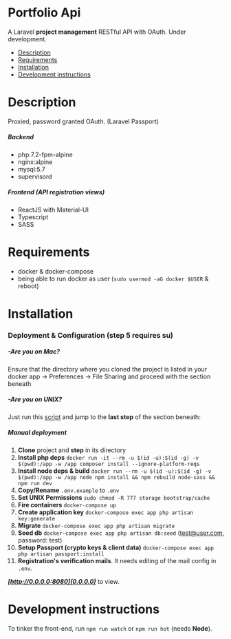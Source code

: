 # Portfolio Api

A Laravel **project management** RESTful API with OAuth. Under development.

- [Description](#description)
- [Requirements](#requirements)
- [Installation](#installation)
- [Development instructions](#development-instructions)

# Description

Proxied, password granted OAuth. (Laravel Passport)

##### Backend

- php:7.2-fpm-alpine
- nginx:alpine
- mysql:5.7
- supervisord

##### Frontend (API registration views)

- ReactJS with Material-UI
- Typescript
- SASS

# Requirements

- docker & docker-compose
- being able to run docker as user (`sudo usermod -aG docker $USER` & reboot)

# Installation

### Deployment & Configuration (step 5 requires su)

##### -Are you on Mac?
Ensure that the directory where you cloned the project is listed in your docker app -> Preferences -> File Sharing and proceed with the section beneath

##### -Are you on UNIX?
Just run this [script](https://github.com/fllprbt/portfolioApi/blob/master/postCloneUnix.sh) and jump to the **last step** of the section beneath:

##### Manual deployment
1. **Clone** project and **step** in its directory
2. **Install php deps** `docker run -it --rm -u $(id -u):$(id -g) -v $(pwd):/app -w /app composer install --ignore-platform-reqs`
3. **Install node deps & build** `docker run --rm -u $(id -u):$(id -g) -v $(pwd):/app -w /app node npm install && npm rebuild node-sass && npm run dev`
4. **Copy/Rename** `.env.example` to `.env`
5. **Set UNIX Permissions** `sudo chmod -R 777 storage bootstrap/cache`
6. **Fire containers** `docker-compose up`
7. **Create application key** `docker-compose exec app php artisan key:generate`
8. **Migrate** `docker-compose exec app php artisan migrate`
9. **Seed db** `docker-compose exec app php artisan db:seed` (test@user.com, password: test)
10. **Setup Passport (crypto keys & client data)** `docker-compose exec app php artisan passport:install`
11. **Registration's verification mails**. It needs editing of the mail config in `.env`.

_**[http://0.0.0.0:8080](0.0.0.0)**_ to view.

# Development instructions

To tinker the front-end, run `npm run watch` or `npm run hot` (needs **Node**).
